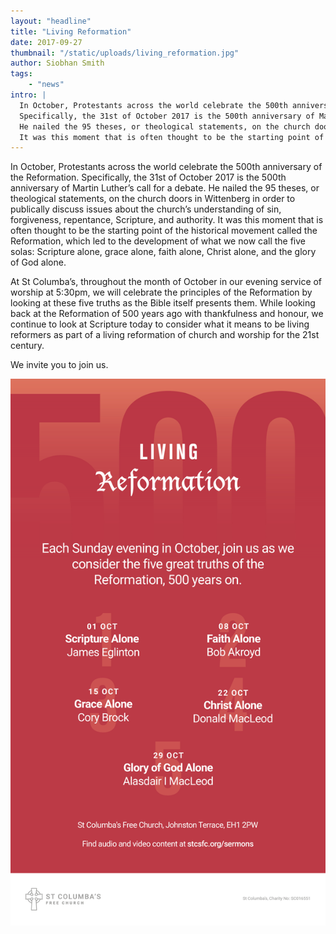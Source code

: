```yaml
---
layout: "headline"
title: "Living Reformation"
date: 2017-09-27
thumbnail: "/static/uploads/living_reformation.jpg"
author: Siobhan Smith
tags: 
    - "news"
intro: |
  In October, Protestants across the world celebrate the 500th anniversary of the Reformation.
  Specifically, the 31st of October 2017 is the 500th anniversary of Martin Luther’s call for a debate.
  He nailed the 95 theses, or theological statements, on the church doors in Wittenberg in order to publically discuss issues about the church’s understanding of sin, forgiveness, repentance, Scripture, and authority.
  It was this moment that is often thought to be the starting point of the historical movement called the Reformation, which led to the development of what we now call the five solas: Scripture alone, grace alone, faith alone, Christ alone, and the glory of God alone.
---
```

In October, Protestants across the world celebrate the 500th anniversary of the Reformation.
Specifically, the 31st of October 2017 is the 500th anniversary of Martin Luther’s call for a debate.
He nailed the 95 theses, or theological statements, on the church doors in Wittenberg in order to publically discuss issues about the church’s understanding of sin, forgiveness, repentance, Scripture, and authority.
It was this moment that is often thought to be the starting point of the historical movement called the Reformation, which led to the development of what we now call the five solas: Scripture alone, grace alone, faith alone, Christ alone, and the glory of God alone.

At St Columba’s, throughout the month of October in our evening service of worship at 5:30pm, we will celebrate the principles of the Reformation by looking at these five truths as the Bible itself presents them.
While looking back at the Reformation of 500 years ago with thankfulness and honour, we continue to look at Scripture today to consider what it means to be living reformers as part of a living reformation of church and worship for the 21st century.

We invite you to join us.

![](/static/uploads/living_reformation_flyer.jpg)
